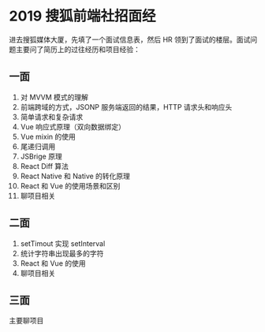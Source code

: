 # 2019 搜狐前端社招面经

进去搜狐媒体大厦，先填了一个面试信息表，然后 HR 领到了面试的楼层。面试问题主要问了简历上的过往经历和项目经验：

## 一面

1. 对 MVVM 模式的理解
2. 前端跨域的方式，JSONP 服务端返回的结果，HTTP 请求头和响应头
3. 简单请求和复杂请求
4. Vue 响应式原理（双向数据绑定）
5. Vue mixin 的使用
6. 尾递归调用
7. JSBrige 原理
8. React Diff 算法
9. React Native 和 Native 的转化原理
10. React 和 Vue 的使用场景和区别
11. 聊项目相关

## 二面

1. setTimout 实现 setInterval
2. 统计字符串出现最多的字符
3. React 和 Vue 的使用
3. 聊项目相关

## 三面

主要聊项目
